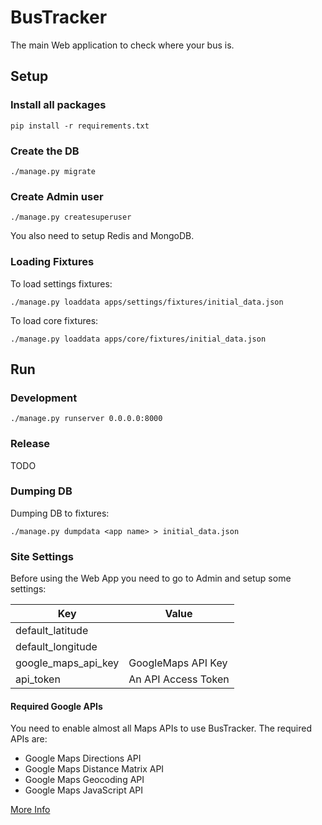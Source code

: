 # BusTracker

The main Web application to check where your bus is.

## Setup

### Install all packages

`pip install -r requirements.txt`

### Create the DB

`./manage.py migrate`

### Create Admin user

`./manage.py createsuperuser`

You also need to setup Redis and MongoDB.

### Loading Fixtures

To load settings fixtures:

`./manage.py loaddata apps/settings/fixtures/initial_data.json`

To load core fixtures:

`./manage.py loaddata apps/core/fixtures/initial_data.json`

## Run

### Development

`./manage.py runserver 0.0.0.0:8000`

### Release

TODO

### Dumping DB

Dumping DB to fixtures:

`./manage.py dumpdata <app name> > initial_data.json`

### Site Settings

Before using the Web App you need to go to Admin and setup some settings:

| Key | Value |
|-----|-------|
| default_latitude | |
| default_longitude | |
| google_maps_api_key | GoogleMaps API Key |
| api_token | An API Access Token |

#### Required Google APIs

You need to enable almost all Maps APIs to use BusTracker. The required APIs are:

- Google Maps Directions API
- Google Maps Distance Matrix API
- Google Maps Geocoding API
- Google Maps JavaScript API

[More Info](https://developers.google.com/maps/)
